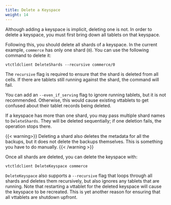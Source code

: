 ```yaml
---
title: Delete a Keyspace
weight: 14
---
```


Although adding a keyspace is implicit, deleting one is not. In order to delete a keyspace, you must first bring down all tablets on that keyspace.

Following this, you should delete all shards of a keyspace. In the current example, `commerce` has only one shard (`0`). You can use the following command to delete it:

```text
vtctldclient DeleteShards --recursive commerce/0
```

The `recursive` flag is required to ensure that the shard is deleted from all cells. If there are tablets still running against the shard, the command will fail.

You can add an `--even_if_serving` flag to ignore running tablets, but it is not recommended. Otherwise, this would cause existing vttablets to get confused about their tablet records being deleted.

If a keyspace has more than one shard, you may pass multiple shard names to `DeleteShards`.
They will be deleted sequentially; if one deletion fails, the operation stops there.

{{< warning>}}
Deleting a shard also deletes the metadata for all the backups, but it does not delete the backups themselves. This is something you have to do manually.
{{< /warning >}}

Once all shards are deleted, you can delete the keyspace with:

```text
vtctldclient DeleteKeyspace commerce
```

`DeleteKeyspace` also supports a `--recursive` flag that loops through all shards and deletes them recursively, but also ignores any tablets that are running. Note that restarting a vttablet for the deleted keyspace will cause the keyspace to be recreated. This is yet another reason for ensuring that all vttablets are shutdown upfront.
